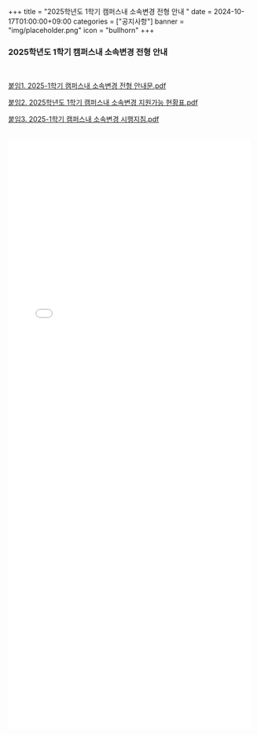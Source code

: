 +++
title = "2025학년도 1학기 캠퍼스내 소속변경 전형 안내 "
date = 2024-10-17T01:00:00+09:00
categories = ["공지사항"]
banner = "img/placeholder.png"
icon = "bullhorn"
+++
<!--more-->

### 2025학년도 1학기 캠퍼스내 소속변경 전형 안내 

<br>

[붙임1. 2025-1학기 캠퍼스내 소속변경 전형 안내문.pdf](/files/1_2025-1_Campus-Internal-Transfer-Guidelines.pdf)

[붙임2. 2025학년도 1학기 캠퍼스내 소속변경 지원가능 현황표.pdf](/files/2_2025-1_Campus-Internal-Transfer-Application-Status.pdf)

[붙임3. 2025-1학기 캠퍼스내 소속변경 시행지침.pdf](/files/3_2025-1_Campus-Internal-Transfer-Regulations.pdf)

<br>
<embed src="/files/1_2025-1_Campus-Internal-Transfer-Guidelines.pdf" type="application/pdf" width="98%" height="1200px" />

<br><br>


